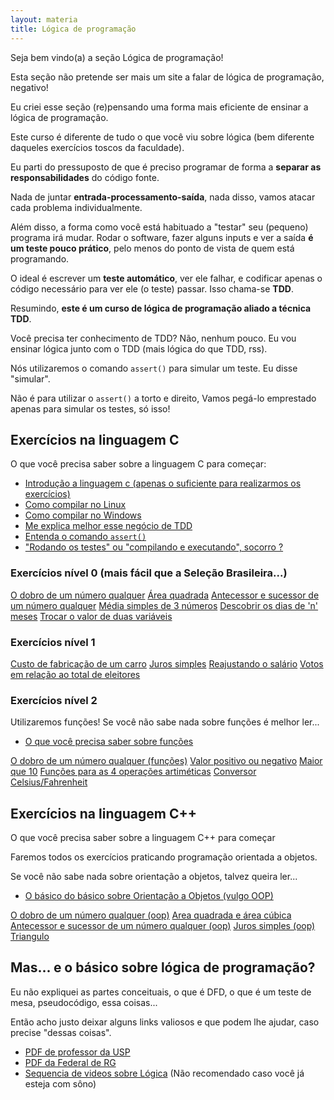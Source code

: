 ```yaml
---
layout: materia
title: Lógica de programação
---
```


Seja bem vindo(a) a seção Lógica de programação!

Esta seção não pretende ser mais um site a falar de lógica de programação, negativo!

Eu criei esse seção (re)pensando uma forma mais eficiente de ensinar a lógica de programação.

Este curso é diferente de tudo o que você viu sobre lógica (bem diferente daqueles exercícios toscos da faculdade).

Eu parti do pressuposto de que é preciso programar de forma a __separar as responsabilidades__ do código fonte.

Nada de juntar __entrada-processamento-saída__, nada disso, vamos atacar cada problema individualmente.

Além disso, a forma como você está habituado a "testar" seu (pequeno) programa irá mudar. Rodar o software,
fazer alguns inputs e ver a saída __é um teste pouco prático__, pelo menos do ponto de vista de quem está
programando.

O ideal é escrever um __teste automático__, ver ele falhar, e codificar apenas o código necessário para ver ele
(o teste) passar. Isso chama-se __TDD__.

Resumindo, __este é um curso de lógica de programação aliado a técnica TDD__.

Você precisa ter conhecimento de TDD? Não, nenhum pouco. Eu vou ensinar lógica junto com o TDD (mais lógica do que TDD, rss).

Nós utilizaremos o comando `assert()` para simular um teste. Eu disse "simular".

Não é para utilizar o `assert()` a torto e direito, Vamos pegá-lo emprestado apenas para simular os testes, só isso!






Exercícios na linguagem C
---

O que você precisa saber sobre a linguagem C para começar:

- [Introdução a linguagem c (apenas o suficiente para realizarmos os exercícios)]()
- [Como compilar no Linux](/logica-de-programacao/como-compilar-no-linux/)
- [Como compilar no Windows]()
- [Me explica melhor esse negócio de TDD ]()
- [Entenda o comando `assert()`]()
- ["Rodando os testes" ou "compilando e executando", socorro ?]()



### Exercícios nível 0 (mais fácil que a Seleção Brasileira...)

<div class="list-group">
    <a href="/logica-de-programacao/c-dobro/" class="list-group-item">O dobro de um número qualquer</a>
    <a href="/logica-de-programacao/c-area-quadrada/" class="list-group-item">Área quadrada</a>
    <a href="/logica-de-programacao/c-antecessor-sucessor/" class="list-group-item">Antecessor e sucessor de um número qualquer</a>
    <a href="/logica-de-programacao/c-media-simples/" class="list-group-item">Média simples de 3 números</a>
    <a href="/logica-de-programacao/c-dias-n-meses/" class="list-group-item">Descobrir os dias de 'n' meses</a>
    <a href="/logica-de-programacao/c-duas-variaveis/" class="list-group-item">Trocar o valor de duas variáveis</a>
</div> 



### Exercícios nível 1

<div class="list-group">
    <a href="/logica-de-programacao/c-custo-carro/" class="list-group-item">Custo de fabricação de um carro</a>
    <a href="/logica-de-programacao/c-juros-simples/" class="list-group-item">Juros simples</a>
    <a href="/logica-de-programacao/c-salario-reajuste/" class="list-group-item">Reajustando o salário</a>
    <a href="/logica-de-programacao/c-eleitores/" class="list-group-item">Votos em relação ao total de eleitores</a>
</div> 



### Exercícios nível 2

Utilizaremos funções! Se você não sabe nada sobre funções é melhor ler...

- [O que você precisa saber sobre funções]()

<div class="list-group">
    <a href="/logica-de-programacao/c-dobro-func/" class="list-group-item">O dobro de um número qualquer (funções)</a>
    <a href="/logica-de-programacao/c-positivo/" class="list-group-item">Valor positivo ou negativo</a>
    <a href="/logica-de-programacao/c-maior-que-dez/" class="list-group-item">Maior que 10</a>
    <a href="/logica-de-programacao/c-operacoes-mat/" class="list-group-item">Funções para as 4 operações artiméticas</a>
    <a href="/logica-de-programacao/c-celsius-fahrenheit/" class="list-group-item">Conversor Celsius/Fahrenheit</a>
</div> 

Exercícios na linguagem C++
---

O que você precisa saber sobre a linguagem C++ para começar

Faremos todos os exercícios praticando programação orientada a objetos.

Se você não sabe nada sobre orientação a objetos, talvez queira ler...

- [O básico do básico sobre Orientação a Objetos (vulgo OOP)]()


<div class="list-group">
    <a href="/logica-de-programacao/cpp-calc-dobro/" class="list-group-item">O dobro de um número qualquer (oop)</a>
    <a href="/logica-de-programacao/cpp-area-quadra-cubo/" class="list-group-item">Area quadrada e área cúbica</a>
    <a href="/logica-de-programacao/cpp-antecessor-sucessor/" class="list-group-item">Antecessor e sucessor de um número qualquer (oop)</a>
    <a href="/logica-de-programacao/cpp-juros-simples/" class="list-group-item">Juros simples (oop)</a>
    <a href="/logica-de-programacao/cpp-triangulo/" class="list-group-item">Triangulo</a>
</div> 



Mas... e o básico sobre lógica de programação?
---

Eu não expliquei as partes conceituais, o que é DFD, o que é um teste de mesa, pseudocódigo, essa coisas...

Então acho justo deixar alguns links valiosos e que podem lhe ajudar, caso precise "dessas coisas".



- [PDF de professor da USP ](http://www.ime.usp.br/~slago/pl-1.pdf "link-externo")
- [PDF da Federal de RG](http://www.dca.ufrn.br/~affonso/DCA800/pdf/algoritmos_parte1.pdf "link-externo")
- [Sequencia de videos sobre Lógica](http://www.cursou.com.br/informatica/curso-logica-de-programacao/ "link-externo")
 (Não recomendado caso você já esteja com sôno)